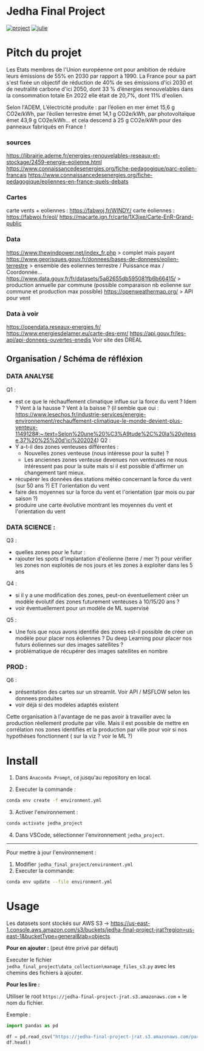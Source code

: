 # Jedha Final Project

[![project](https://img.shields.io/badge/Planning-%230077B5.svg?logo=github&logoColor=white)](https://github.com/users/tristanGIANDO/projects/6)
[![julie](https://img.shields.io/badge/Julie-%230077B5.svg?&logoColor=white)](https://app.jedha.co/course/projects-prep-ft/project-overview-ft)

# Pitch du projet

Les Etats membres de l'Union européenne ont pour ambition de réduire leurs émissions de 55% en 2030 par rapport à 1990.
La France pour sa part s'est fixée un objectif de réduction de 40% de ses émissions d'ici 2030 et de neutralité carbone d'ici 2050, dont 33 % d’énergies renouvelables dans la consommation totale
En 2022 elle était de 20,7%, dont 11% d'eolien.

Selon l'ADEM, L’électricité produite :
par l’éolien en mer émet 15,6 g CO2e/kWh,
par l’éolien terrestre émet 14,1 g CO2e/kWh,
par photovoltaïque émet 43,9 g CO2e/kWh… et cela descend à 25 g CO2e/kWh pour des panneaux fabriqués en France !

### sources

https://librairie.ademe.fr/energies-renouvelables-reseaux-et-stockage/2459-energie-eolienne.html
https://www.connaissancedesenergies.org/fiche-pedagogique/parc-eolien-francais
https://www.connaissancedesenergies.org/fiche-pedagogique/eoliennes-en-france-quels-debats

### Cartes

carte vents + eoliennes : https://fabwoj.fr/WINDY/
carte éoliennes  : https://fabwoj.fr/eol/
https://macarte.ign.fr/carte/1X3jxe/Carte-EnR-Grand-public

### Data

https://www.thewindpower.net/index_fr.php > complet mais payant
https://www.georisques.gouv.fr/donnees/bases-de-donnees/eolien-terrestre > ensemble des eoliennes terrestre / Puissance max / Coordonnée...
https://www.data.gouv.fr/fr/datasets/5a82655db595081fb6b66415/ > production annuelle par commune (possible comparaison nb eolienne sur commune et production max possible)
https://openweathermap.org/ > API pour vent

### Data à voir

https://opendata.reseaux-energies.fr/
https://www.energiesdelamer.eu/carte-des-emr/
https://api.gouv.fr/les-api/api-donnees-ouvertes-enedis
Voir site des DREAL

## Organisation / Schéma de réfléxion

### DATA ANALYSE

Q1 :
- est ce que le réchauffement climatique influe sur la force du vent ? Idem ? Vent à la hausse ? Vent à la baisse ? (il semble que oui : https://www.lesechos.fr/industrie-services/energie-environnement/rechauffement-climatique-le-monde-devient-plus-venteux-1149128#:~:text=Selon%20une%20%C3%A9tude%2C%20la%20vitesse,37%20%25%20d'ici%202024)
Q2 :
- Y a-t-il des zones venteuses différentes :
  - Nouvelles zones venteuse (nous intéresse pour la suite) ? 
  - Les anciennes zones venteuse devenues non venteuses ne nous intéressent pas pour la suite mais si il est possible d'affirmer un changement tant mieux.
- récupérer les données des stations météo concernant la force du vent (sur 50 ans ?) ET l'orientation du vent
- faire des moyennes sur la force du vent et l'orientation (par mois ou par saison ?)
- produire une carte évolutive montrant les moyennes du vent et l'orientation du vent

### DATA SCIENCE :
Q3 : 
- quelles zones pour le futur : 
- rajouter les spots d'implantation d'éolienne (terre / mer ?) pour vérifier les zones non exploités de nos jours et les zones à exploiter dans les 5 ans
  
Q4 :
- si il y a une modification des zones, peut-on éventuellement créer un modèle évolutif des zones futurement venteuses à 10/15/20 ans ?
- voir éventuellement pour un modèle de ML supervisé

Q5 : 
- Une fois que nous avons identifié des zones est-il possible de créer un modèle pour placer nos éoliennes ? Du deep Learning pour placer nos futurs éoliennes sur des images satellites ?
- problématique de récupérer des images satellites en nombre

### PROD :
Q6 : 
- présentation des cartes sur un streamlit. Voir API / MSFLOW selon les donnees produites
- voir déjà si des modèles adaptés existent	

Cette organisation à l'avantage de ne pas avoir à travailler avec la production réellement produite par ville. Mais il est possible de mettre en corrélation nos zones identifiés et la production par ville pour voir si nos hypothèses fonctionnent ( sur la viz ? voir le ML ?)

# Install

1. Dans `Anaconda Prompt`, `cd` jusqu'au repository en local.

2. Executer la commande :

```bash
conda env create -f environment.yml
```

3. Activer l'environnement :

```bash
conda activate jedha_project
```

4. Dans VSCode, sélectionner l'environnement `jedha_project`.

---

Pour mettre à jour l'environnement :

1. Modifier `jedha_final_project/environment.yml`
2. Executer la commande:

```bash
conda env update --file environment.yml
```

# Usage

Les datasets sont stockés sur AWS S3 -> https://us-east-1.console.aws.amazon.com/s3/buckets/jedha-final-project-jrat?region=us-east-1&bucketType=general&tab=objects

**Pour en ajouter :** (peut être privé par défaut)

Executer le fichier `jedha_final_project\data_collection\manage_files_s3.py` avec les chemins des fichiers à ajouter.

**Pour les lire :**

Utiliser le root `https://jedha-final-project-jrat.s3.amazonaws.com` + le nom du fichier.

Exemple :

```py
import pandas as pd

df = pd.read_csv("https://jedha-final-project-jrat.s3.amazonaws.com/parc_national.csv")
df.head()
```
